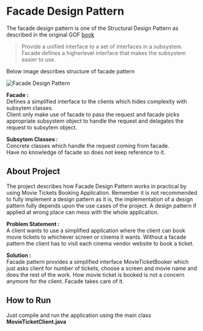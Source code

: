 # Facade Design Pattern

The facade design pattern is one of the Structural Design Pattern as described in the original GOF [book](https://github.com/amanver16/ebooks_cheatsheets/blob/master/PDF/Design%20Patterns%20-%20Elements%20of%20Reusable%20Object%20Oriented%20Software%20-%20GOF.pdf)

> Provide a unified interface to a set of interfaces in a subsystem. Facade defines a higherlevel interface that makes the subsystem easier to use. 

Below image describes structure of facade pattern  

![Facade Design Pattern](https://github.com/amanver16/ebooks_cheatsheets/blob/master/Images/Facade%20Design%20Pattern.png)  

**Facade :**  
Defines a simplified interface to the clients which hides complexity with subsytem classes.  
Client only make use of facade to pass the request and facade picks appropriate subsystem object to handle the request and delagates the request to subsytem object.

**Subsytem Classes :**  
Concrete classes which handle the request coming from facade.  
Have no knowledge of facade so does not keep reference to it.  

## About Project
The project describes how Facade Design Pattern works in practical by using Movie Tickets Booking Application. Remember it is not recommended to fully implement a design pattern as it is, the implementation of a design pattern fully depends upon the use cases of the project. A design pattern if applied at wrong place can mess with the whole application.  

**Problem Statement :**  
A client wants to use a simplified application where the client can book movie tickets to whichever screen or cinema it wants. Without a facade pattern the client has to visit each cinema vendor website to book a ticket.

**Solution :**  
Facade pattern provides a simplified interface MovieTicketBooker which just asks client for number of tickets, choose a screen and movie name and does the rest of the work. How movie ticket is booked is not a concern anymore for the client. Facade takes care of it.

## How to Run 
Just compile and run the application using the main class **MovieTicketClient.java**
